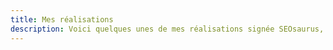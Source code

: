 ```yaml
---
title: Mes réalisations
description: Voici quelques unes de mes réalisations signée SEOsaurus, ou plus anciennement Noah Sturtzer.
---
```

